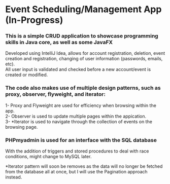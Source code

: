 # Event Scheduling/Management App (In-Progress)

### This is a simple CRUD application to showcase programming skills in Java core, as well as some JavaFX
Developed using IntelliJ Idea, allows for account registration, deletion, event creation and registration, changing of user information (passwords, emails, etc). <br/>
All user input is validated and checked before a new account/event is created or modified. <br/>

### The code also makes use of multiple design patterns, such as proxy, observer, flyweight, and iterator:
1- Proxy and Flyweight are used for efficiency when browsing within the app. <br/>
2- Observer is used to update multiple pages within the appication. <br/>
3- *Iterator is used to navigate through the collection of events on the browsing page. <br/>

### PHPmyadmin is used for an interface with the SQL database
With the addition of triggers and stored procedures to deal with race conditions, might change to MySQL later.


*Iterator pattern will soon be removes as the data will no longer be fetched from the database all at once, but I will use the Pagination approach instead.
